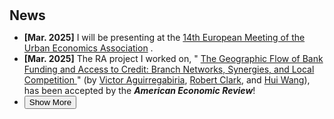 <h1 id="news"></h1>

<h2 style="margin: 30px 0px 10px;">News</h2>

<ul>
  <li><strong>[Mar. 2025]</strong> I will be presenting at the 
    <span style="color:#e74d3c">
      <a href="https://urbaneconomics.org/meetings/emuea2025/">14th European Meeting of the Urban Economics Association</a>
    </span>.
  </li>

  <li><strong>[Mar. 2025]</strong> The RA project I worked on, 
    "<span style="color:#e74d3c">
      <a href="https://www.aeaweb.org/articles?id=10.1257/aer.20200374&&from=f">
        The Geographic Flow of Bank Funding and Access to Credit: Branch Networks, Synergies, and Local Competition
      </a>
    </span>" (by 
    <span style="color:#e74d3c"><a href="https://sites.google.com/view/victoraguirregabiriaswebsite/home">Victor Aguirregabiria</a></span>, 
    <span style="color:#e74d3c"><a href="https://sites.google.com/site/robertclark09site/">Robert Clark</a></span>, and 
    <span style="color:#e74d3c"><a href="https://en.gsm.pku.edu.cn/faculty/jackie.wang/">Hui Wang</a></span>), 
    has been accepted by the <strong><em>American Economic Review</em></strong>!
  </li>

  <li>
    <div class="show-more-container">
      <div class="content" id="more-content-1" style="display: none;">
        <strong>[Mar. 2025]</strong> I will be presenting at the 
    <span style="color:#e74d3c">
      <a href="https://urbaneconomics.org/meetings/emuea2025/">14th European Meeting of the Urban Economics Association</a>
    </span>.
      </div>
      <button onclick="toggleContent('more-content-1', this)">Show More</button>
    </div>
  </li>
</ul>

<script>
function toggleContent(id, button) {
  var content = document.getElementById(id);
  if (content.style.display === "none") {
    content.style.display = "block";
    button.textContent = "Show Less";
  } else {
    content.style.display = "none";
    button.textContent = "Show More";
  }
}
</script>

